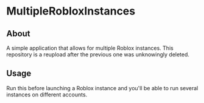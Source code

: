 # MultipleRobloxInstances

## About
A simple application that allows for multiple Roblox instances.
This repository is a reupload after the previous one was unknowingly
deleted.

## Usage
Run this before launching a Roblox instance and you'll be able to run several instances on different accounts.
